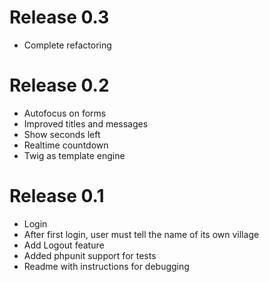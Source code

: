 # Release 0.3

 * Complete refactoring

# Release 0.2

 * Autofocus on forms
 * Improved titles and messages
 * Show seconds left
 * Realtime countdown
 * Twig as template engine

# Release 0.1

 * Login
 * After first login, user must tell the name of its own village
 * Add Logout feature
 * Added phpunit support for tests
 * Readme with instructions for debugging
